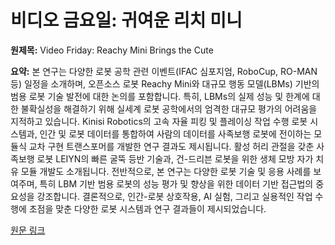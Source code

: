 # 비디오 금요일: 귀여운 리치 미니

**원제목:** Video Friday: Reachy Mini Brings the Cute

**요약:** 본 연구는 다양한 로봇 공학 관련 이벤트(IFAC 심포지엄, RoboCup, RO-MAN 등) 일정을 소개하며,  오픈소스 로봇 Reachy Mini와 대규모 행동 모델(LBMs) 기반의 범용 로봇 기술 발전에 대한 논의를 포함합니다.  특히,  LBMs의 실제 성능 및 한계에 대한 불확실성을 해결하기 위해  실세계 로봇 공학에서의 엄격한 대규모 평가의 어려움을 지적하고 있습니다.  Kinisi Robotics의 고속 자율 피킹 및 플레이싱 작업 수행 로봇 시스템과,  인간 및 로봇 데이터를 통합하여  사람의 데이터를 사족보행 로봇에 전이하는 모듈식 교차 구현 트랜스포머를 개발한 연구 결과도 제시됩니다.  활성 허리 관절을 갖춘 사족보행 로봇 LEIYN의 빠른 굴뚝 등반 기술과,  건-드리븐 로봇을 위한 생체 모방 자가 치유 모듈 개발도 소개됩니다.  전반적으로, 본 연구는 다양한 로봇 기술 및 응용 사례를 보여주며,  특히 LBM 기반 범용 로봇의 성능 평가 및 향상을 위한 데이터 기반 접근법의 중요성을 강조합니다.  결론적으로,  인간-로봇 상호작용,  AI 실험, 그리고 실용적인 작업 수행에 초점을 맞춘 다양한 로봇 시스템과 연구 결과들이 제시되었습니다.

[원문 링크](https://spectrum.ieee.org/video-friday-reachy-mini)
